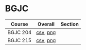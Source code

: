 # BGJC

| Course | Overall | Section |
| ------ | ------- | ------- |
| BGJC 204 | [csv](https://github.com/UCSD-Historical-Enrollment-Data/2024Spring/blob/main/overall/BGJC%20204.csv), [png](https://raw.githubusercontent.com/UCSD-Historical-Enrollment-Data/2024Spring/main/plot_overall/BGJC%20204.png) |  |
| BGJC 215 | [csv](https://github.com/UCSD-Historical-Enrollment-Data/2024Spring/blob/main/overall/BGJC%20215.csv), [png](https://raw.githubusercontent.com/UCSD-Historical-Enrollment-Data/2024Spring/main/plot_overall/BGJC%20215.png) |  |
